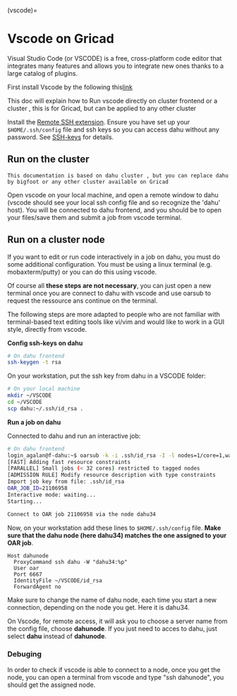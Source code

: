 (vscode)=


# Vscode on Gricad


Visual Studio Code (or VSCODE) is a free, cross-platform code editor that integrates many features and allows you to integrate new ones thanks to a large catalog of plugins.

First install Vscode by the following this[link](https://code.visualstudio.com/)

This doc will explain how to Run vscode directly on cluster frontend or a cluster , this is for Gricad, but can be applied to any other cluster

Install the [Remote SSH extension](https://code.visualstudio.com/docs/remote/ssh). Ensure you have set up your `$HOME/.ssh/config` file and ssh keys so you can access dahu without any password. See [SSH-keys](../Gricad/dahu.md) for details.

## Run on the cluster

```{note}
This documentation is based on dahu cluster , but you can replace dahu by bigfoot or any other cluster available on Gricad
```

Open vscode on your local machine, and open a remote window to dahu (vscode should see your local ssh config file and so recognize the 'dahu' host). You will be connected to dahu frontend, and you should be to open your files/save them and submit a job from vscode terminal.

## Run on a cluster node

If you want to edit or run code interactively in a job on dahu, you must do some additional configuration. You must be using a linux terminal (e.g. mobaxterm/putty) or you can do this using vscode.

Of course all **these steps are not necessary**, you can just open a new terminal once you are connect to dahu with vscode and use oarsub to request the ressource ans continue on the terminal.

The following steps are more adapted to people who are not familiar with terminal-based text editing tools like vi/vim and would like to work in a GUI style, directly from vscode.

**Config ssh-keys on dahu**

```bash
# On dahu frontend
ssh-keygen -t rsa
```

On your workstation, put the ssh key from dahu in a VSCODE folder:

```bash
# On your local machine
mkdir ~/VSCODE
cd ~/VSCODE
scp dahu:~/.ssh/id_rsa .
```

**Run a job on dahu**

Connected to dahu and run an interactive job:

 ```bash
# On dahu frontend
login_agalan@f-dahu:~$ oarsub -k -i .ssh/id_rsa -I -l nodes=1/core=1,walltime=01:00:00 --project sno-elmerice
[FAST] Adding fast resource constraints
[PARALLEL] Small jobs (< 32 cores) restricted to tagged nodes
[ADMISSION RULE] Modify resource description with type constraints
Import job key from file: .ssh/id_rsa
OAR_JOB_ID=21106958
Interactive mode: waiting...
Starting...

Connect to OAR job 21106958 via the node dahu34
```

Now, on your workstation add these lines to `$HOME/.ssh/config` file. **Make sure that the dahu node (here dahu34) matches the one assigned to your OAR job**.

```
Host dahunode
  ProxyCommand ssh dahu -W "dahu34:%p"
  User oar
  Port 6667
  IdentityFile ~/VSCODE/id_rsa
  ForwardAgent no
```

Make sure to change the name of dahu node, each time you start a new connection, depending on the node you get. Here it is dahu34.

On Vscode, for remote access, it will ask you to choose a server name from the config file, choose **dahunode**. If you just need to acces to dahu, just select **dahu** instead of **dahunode**.

### Debuging

In order to check if vscode is able to connect to a node, once you get the node, you can open a terminal from vscode and type "ssh dahunode", you should get the assigned node.
